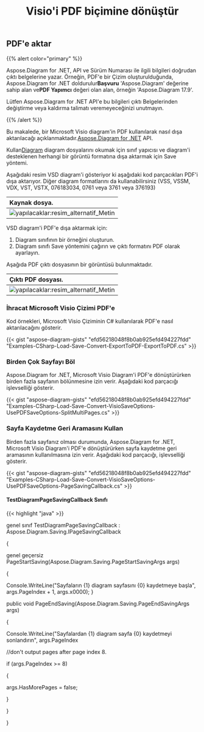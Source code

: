 ﻿---
title:  Visio'i PDF biçimine dönüştür
linktitle: Visio'i PDF'e dönüştür
type: docs
weight: 10
url: /tr/net/convert-visio-to-pdf/
description: Bu konu, Aspose.Diagram'in Visio'i PDF biçimlerine dönüştürmeye nasıl izin verdiğini gösterir. VSD, VSS, VDW, VST, VSDX, VSSX, VSTX, VSDM, VSTM,VSSM'i birkaç satır kodla PDF'e dönüştürün.
---
## **PDF'e aktar**
{{% alert color="primary" %}}

Aspose.Diagram for .NET, API ve Sürüm Numarası ile ilgili bilgileri doğrudan çıktı belgelerine yazar. Örneğin, PDF'e bir Çizim oluşturulduğunda, Aspose.Diagram for .NET doldurulur**Başvuru** 'Aspose.Diagram' değerine sahip alan ve**PDF Yapımcı** değeri olan alan, örneğin 'Aspose.Diagram 17.9'.

Lütfen Aspose.Diagram for .NET API'e bu bilgileri çıktı Belgelerinden değiştirme veya kaldırma talimatı veremeyeceğinizi unutmayın.

{{% /alert %}}

 Bu makalede, bir Microsoft Visio diagram'in PDF kullanılarak nasıl dışa aktarılacağı açıklanmaktadır.[Aspose.Diagram for .NET](https://products.aspose.com/diagram/net/) API.

 Kullan[Diagram](http://www.aspose.com/api/net/diagram/aspose.diagram/diagram) diagram dosyalarını okumak için sınıf yapıcısı ve diagram'i desteklenen herhangi bir görüntü formatına dışa aktarmak için Save yöntemi.

Aşağıdaki resim VSD diagram'i gösteriyor ki aşağıdaki kod parçacıkları PDF'i dışa aktarıyor. Diğer diagram formatlarını da kullanabilirsiniz (VSS, VSSM, VDX, VST, VSTX, 076183034, 0761 veya 3761 veya 376193)

|**Kaynak dosya.**|
|:- |
|![yapılacaklar:resim_alternatif_Metin](how-to-convert-a-visio-diagram_1.png)|


VSD diagram'i PDF'e dışa aktarmak için:

1. Diagram sınıfının bir örneğini oluşturun.
1. Diagram sınıfı Save yöntemini çağırın ve çıktı formatını PDF olarak ayarlayın.

Aşağıda PDF çıktı dosyasının bir görüntüsü bulunmaktadır.

|**Çıktı PDF dosyası.**|
|:- |
|![yapılacaklar:resim_alternatif_Metin](how-to-convert-a-visio-diagram_2.png)|
### **İhracat Microsoft Visio Çizimi PDF'e**
Kod örnekleri, Microsoft Visio Çiziminin C# kullanılarak PDF'e nasıl aktarılacağını gösterir.

{{< gist "aspose-diagram-gists" "efd56218048f8b0ab925efd494227fdd" "Examples-CSharp-Load-Save-Convert-ExportToPDF-ExportToPDF.cs" >}}
### **Birden Çok Sayfayı Böl**
Aspose.Diagram for .NET, Microsoft Visio Diagram'i PDF'e dönüştürürken birden fazla sayfanın bölünmesine izin verir. Aşağıdaki kod parçacığı işlevselliği gösterir.

{{< gist "aspose-diagram-gists" "efd56218048f8b0ab925efd494227fdd" "Examples-CSharp-Load-Save-Convert-VisioSaveOptions-UsePDFSaveOptions-SplitMultiPages.cs" >}}
### **Sayfa Kaydetme Geri Aramasını Kullan**
Birden fazla sayfanız olması durumunda, Aspose.Diagram for .NET, Microsoft Visio Diagram'i PDF'e dönüştürürken sayfa kaydetme geri aramasının kullanılmasına izin verir. Aşağıdaki kod parçacığı, işlevselliği gösterir.

{{< gist "aspose-diagram-gists" "efd56218048f8b0ab925efd494227fdd" "Examples-CSharp-Load-Save-Convert-VisioSaveOptions-UsePDFSaveOptions-PageSavingCallback.cs" >}}
#### **TestDiagramPageSavingCallback Sınıfı**
{{< highlight "java" >}}

 genel sınıf TestDiagramPageSavingCallback : Aspose.Diagram.Saving.IPageSavingCallback

{  genel geçersiz PageStartSaving(Aspose.Diagram.Saving.PageStartSavingArgs args)  {  Console.WriteLine("Sayfaların {1} diagram sayfasını {0} kaydetmeye başla", args.PageIndex + 1, args.x0000);  }  public void PageEndSaving(Aspose.Diagram.Saving.PageEndSavingArgs args)  {  Console.WriteLine("Sayfalardan {1} diagram sayfa {0} kaydetmeyi sonlandırın", args.PageIndex   //don't output pages after page index 8.  if (args.PageIndex >= 8)  {  args.HasMorePages = false;  }  }  }
